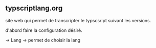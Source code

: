 

## typscriptlang.org
site web qui permet de transcripter le typscsript suivant les versions.

d'abord faire la configuration désiré.

-> Lang -> permet de choisir la lang